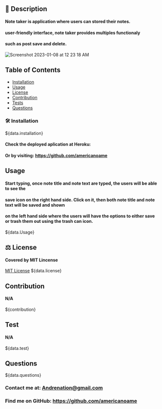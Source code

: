  ## 📖 Description

 #### Note taker is application where users can stored their notes.
 #### user-friendly interface, note taker provides multiples functionaly 
 #### such as post save and delete.

 ![Screenshot 2023-01-08 at 12 23 18 AM](https://user-images.githubusercontent.com/77306236/211181825-6d9c019d-230d-4ab5-83da-3cf25a9adc25.png)

  ## Table of Contents
* [Installation](#installation)
* [Usage](#usage)
* [License](#license)
* [Contribution](#contribution)
* [Tests](#tests)
* [Questions](#questions)

### 🛠 Installation
${data.installation}

#### Check the deployed aplication at Heroku: 
#### Or by visiting: https://github.com/americanoame 

## Usage
#### Start typing, once note title and note text are typed, the users will be able to see the 
#### save icon on the right hand side. Click on it, then both note title and note text will be saved and shown    
#### on the left hand side where the users will have the options to either save or trash them out using the trash can icon.
${data.Usage}
 
## ⚖️ License
#### Covered by MIT Lincense
[MIT License](https://opensource.org/Licenses/MIT)
${data.license}

## Contribution
#### N/A
${contribution}

## Test
#### N/A
${data.test}

## Questions
${data.questions} 
### Contact me at: Andrenation@gmail.com
### Find me on GitHub: https://github.com/americanoame 



